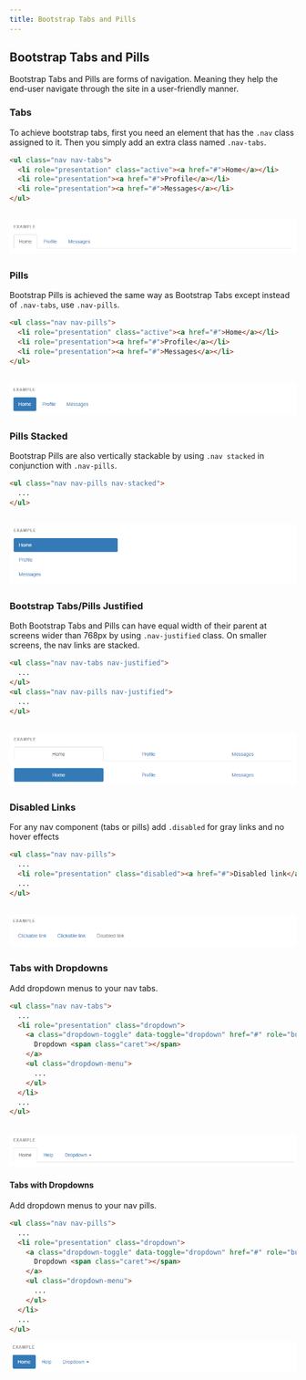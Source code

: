```yaml
---
title: Bootstrap Tabs and Pills
---
```

## Bootstrap Tabs and Pills

Bootstrap Tabs and Pills are forms of navigation.  Meaning they help the end-user navigate through the site in a user-friendly manner.

### Tabs

To achieve bootstrap tabs, first you need an element that has the `.nav` class assigned to it.  Then you simply add an extra class named `.nav-tabs`.
```html
<ul class="nav nav-tabs">
  <li role="presentation" class="active"><a href="#">Home</a></li>
  <li role="presentation"><a href="#">Profile</a></li>
  <li role="presentation"><a href="#">Messages</a></li>
</ul>
```
    
![Bootstrap Tabs](https://github.com/TroyB12/Pictures/blob/master/Bootstrap%20Tabs.PNG)
---

### Pills

Bootstrap Pills is achieved the same way as Bootstrap Tabs except instead of `.nav-tabs`, use `.nav-pills`.
```html
<ul class="nav nav-pills">
  <li role="presentation" class="active"><a href="#">Home</a></li>
  <li role="presentation"><a href="#">Profile</a></li>
  <li role="presentation"><a href="#">Messages</a></li>
</ul>
```

![Bootstrap Pills](https://github.com/TroyB12/Pictures/blob/master/Bootstrap%20Pills.PNG)
---

### Pills Stacked

Bootstrap Pills are also vertically stackable by using `.nav stacked` in conjunction with `.nav-pills`.
```html
<ul class="nav nav-pills nav-stacked">
  ...
</ul>
```

![Bootstrap Pills Stacked](https://github.com/TroyB12/Pictures/blob/master/Bootstrap%20Pills%20Stacked.PNG)
---

### Bootstrap Tabs/Pills Justified

Both Bootstrap Tabs and Pills can have equal width of their parent at screens wider than 768px by using `.nav-justified` class.  On smaller screens, the nav links are stacked.
```html
<ul class="nav nav-tabs nav-justified">
  ...
</ul>
<ul class="nav nav-pills nav-justified">
  ...
</ul>
```

![Bootstrap Tabs/Pills Justified](https://github.com/TroyB12/Pictures/blob/master/Bootstrap%20Tabs%20And%20Pills%20Justified.PNG)
---

### Disabled Links

For any nav component (tabs or pills) add `.disabled` for gray links and no hover effects
```html
<ul class="nav nav-pills">
  ...
  <li role="presentation" class="disabled"><a href="#">Disabled link</a></li>
  ...
</ul>
```

![Disabled Links](https://github.com/TroyB12/Pictures/blob/master/Bootstrap%20Tabs%20and%20Pills%20Disabled%20Link.PNG)
---

### Tabs with Dropdowns

Add dropdown menus to your nav tabs.
```html
<ul class="nav nav-tabs">
  ...
  <li role="presentation" class="dropdown">
    <a class="dropdown-toggle" data-toggle="dropdown" href="#" role="button" aria-haspopup="true" aria-expanded="false">
      Dropdown <span class="caret"></span>
    </a>
    <ul class="dropdown-menu">
      ...
    </ul>
  </li>
  ...
</ul>
```
    
![Tabs with Dropdowns](https://github.com/TroyB12/Pictures/blob/master/Bootstrap%20Tabs%20Dropdown.PNG)
---

#### Tabs with Dropdowns

Add dropdown menus to your nav pills.
```html
<ul class="nav nav-pills">
  ...
  <li role="presentation" class="dropdown">
    <a class="dropdown-toggle" data-toggle="dropdown" href="#" role="button" aria-haspopup="true" aria-expanded="false">
      Dropdown <span class="caret"></span>
    </a>
    <ul class="dropdown-menu">
      ...
    </ul>
  </li>
  ...
</ul>
```

![Pills with Dropdowns](https://github.com/TroyB12/Pictures/blob/master/Bootstrap%20Pills%20Dropdown.PNG)
